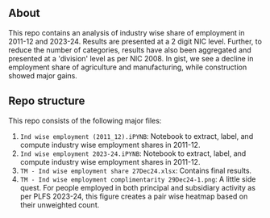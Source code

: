## About
This repo contains an analysis of industry wise share of employment in 2011-12 and 2023-24. Results are presented at a 2 digit NIC level. Further, to reduce the number of categories, results have also been aggregated and presented at a 'division' level as per NIC 2008. In gist, we see a decline in employment share of agriculture and manufacturing, while construction showed major gains. 


## Repo structure
This repo consists of the following major files:
1. `Ind wise employment (2011_12).iPYNB`: Notebook to extract, label, and compute industry wise employment shares in 2011-12.
2. `Ind wise employment 2023-24.iPYNB`: Notebook to extract, label, and compute industry wise employment shares in 2011-12. 
3. `TM - Ind wise employment share 27Dec24.xlsx`: Contains final results.
4. `TM - Ind wise employment complimentarity 29Dec24-1.png`: A little side quest. For people employed in both principal and subsidiary activity as per PLFS 2023-24, this figure creates a pair wise heatmap based on their unweighted count. 